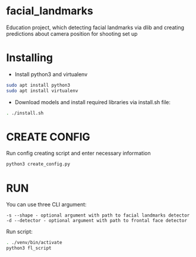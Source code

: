 # facial_landmarks
Education project, which detecting facial landmarks via dlib and creating predictions about camera position for shooting set up
# Installing 
- Install python3 and virtualenv
```bash
sudo apt install python3
sudo apt install virtualenv
```
- Download models and install required libraries via install.sh file:
```bash
. ./install.sh
```
# CREATE CONFIG
Run config creating script and enter necessary information
```bash
python3 create_config.py
```
# RUN
You can use three CLI argument:
```
-s --shape - optional argument with path to facial landmarks detector
-d --detector - optional argument with path to frontal face detector
```
Run script:
```bash
. ./venv/bin/activate
python3 fl_script
```
